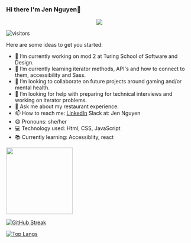 ### Hi there I'm Jen Nguyen👋
<div id="header" align="center">
  <img src="https://media.giphy.com/media/LHZyixOnHwDDy/giphy.gif"/>
</div>

![visitors](https://visitor-badge.glitch.me/badge?page_id=page.id)

Here are some ideas to get you started:

- 🔭 I’m currently working on mod 2 at Turing School of Software and Design.
- 🌱 I’m currently learning iterator methods, API's and how to connect to them, accessibility and Sass. 
- 👯 I’m looking to collaborate on future projects around gaming and/or mental health. 
- 🤔 I’m looking for help with preparing for technical interviews and working on iterator problems. 
- 💬 Ask me about my restaurant experience.
- 📫 How to reach me: 
[LinkedIn](https://www.linkedin.com/in/jennifer-nguyen-b16882255)
Slack at: Jen Nguyen
- 😄 Pronouns: she/her
- 💻 Technology used: Html, CSS, JavaScript
- 📚 Currently learning: Accessiblity, react

<img height="180em" src="https://github-readme-stats.vercel.app/api?username=Jnguyen615&show_icons=true&hide_border=true&&count_private=true&include_all_commits=true" />

[![GitHub Streak](https://streak-stats.demolab.com/?user=Jnguyen615&theme=violet-punch)](https://git.io/streak-stats)

[![Top Langs](https://github-readme-stats.vercel.app/api/top-langs/?username=Jnguyen615&layout=compact&theme=vision-friendly-dark)](https://github.com/anuraghazra/github-readme-stats)
